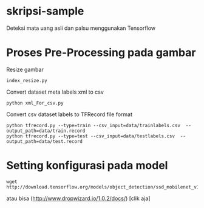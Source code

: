 # skripsi-sample
Deteksi mata uang asli dan palsu menggunakan Tensorflow

# Proses Pre-Processing pada gambar
Resize gambar
```
index_resize.py
```

Convert dataset meta labels xml to csv
```
python xml_For_csv.py
```

Convert csv dataset labels to TFRecord file format
```
python tfrecord.py --type=train --csv_input=data/trainlabels.csv  --output_path=data/train.record
python tfrecord.py --type=test --csv_input=data/testlabels.csv  --output_path=data/test.record
```

# Setting konfigurasi pada model
```
wget http://download.tensorflow.org/models/object_detection/ssd_mobilenet_v1_coco_2018_01_28.tar.gz

```
atau bisa (http://www.dropwizard.io/1.0.2/docs/) [clik aja]

